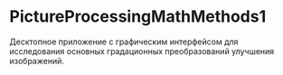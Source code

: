 # PictureProcessingMathMethods1

Десктопное приложение с графическим интерфейсом для исследования основных градационных преобразований улучшения изображений.
